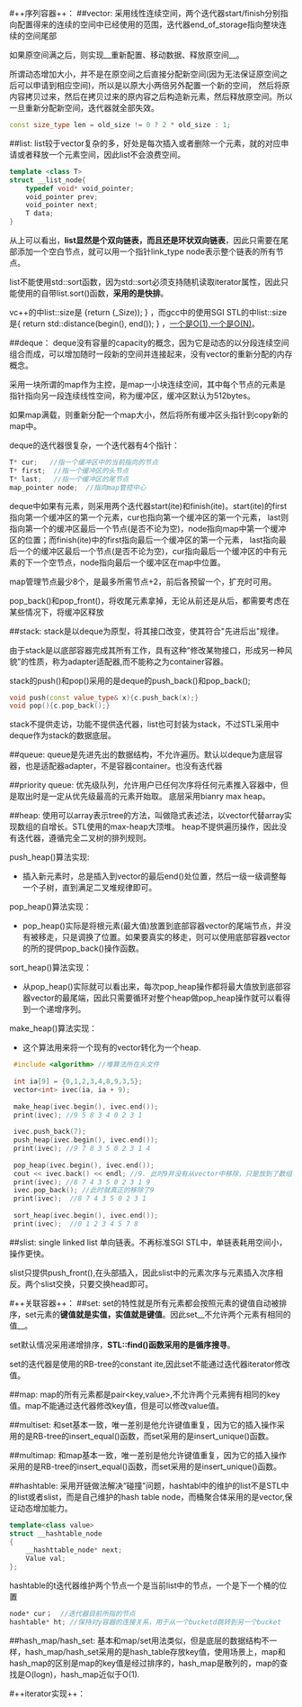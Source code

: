 #++序列容器++：
##vector:
采用线性连续空间，两个迭代器start/finish分别指向配置得来的连续的空间中已经使用的范围，迭代器end_of_storage指向整块连续的空间尾部   

如果原空间满之后，则实现__重新配置、移动数据、释放原空间__。

所谓动态增加大小，并不是在原空间之后直接分配新空间(因为无法保证原空间之后可以申请到相应空间)，所以是以原大小两倍另外配置一个新的空间，
然后将原内容拷贝过来，然后在拷贝过来的原内容之后构造新元素，然后释放原空间。所以一旦重新分配新空间，迭代器就全部失效。
```c++
const size_type len = old_size != 0 ? 2 * old_size : 1;
```

##list:
list较于vector复杂的多，好处是每次插入或者删除一个元素，就的对应申请或者释放一个元素空间，因此list不会浪费空间。

```c++
template <class T>
struct __list_node{
    typedef void* void_pointer;
    void_pointer prev;
    void_pointer next;
    T data;
}
```
从上可以看出，__list显然是个双向链表，而且还是环状双向链表__，因此只需要在尾部添加一个空白节点，就可以用一个指针link_type node表示整个链表的所有节点。  

list不能使用std::sort函数，因为std::sort必须支持随机读取iterator属性，因此只能使用的自带list.sort()函数，__采用的是快排__。

vc++的中list::size是 {return (_Size));  } ，而gcc中的使用SGI STL的中list::size是{ return std::distance(begin(), end()); } ，[一个是O(1),一个是O(N)](http://stackoverflow.com/questions/228908/is-listsize-really-on)。

##deque：
deque没有容量的capacity的概念，因为它是动态的以分段连续空间组合而成，可以增加随时一段新的空间并连接起来，没有vector的重新分配的内存概念。  

采用一块所谓的map作为主控，是map一小块连续空间，其中每个节点的元素是指针指向另一段连续线性空间，称为缓冲区，缓冲区默认为512bytes。   

如果map满载，则重新分配一个map大小，然后将所有缓冲区头指针到copy新的map中。

deque的迭代器很复杂，一个迭代器有4个指针：
```c++
T* cur;   //指一个缓冲区中的当前指向的节点
T* first;  //指一个缓冲区的头节点
T* last;   //指一个缓冲区的尾节点
map_pointer node;  //指向map管控中心
```

deque中如果有元素，则采用两个迭代器start(ite)和finish(ite)。start(ite)的first指向第一个缓冲区的第一个元素，cur也指向第一个缓冲区的第一个元素，
last则指向第一个的缓冲区最后一个节点(是否不论为空)，node指向map中第一个缓冲区的位置；而finish(ite)中的first指向最后一个缓冲区的第一个元素，
last指向最后一个的缓冲区最后一个节点(是否不论为空)，cur指向最后一个缓冲区的中有元素的下一个空节点，node指向最后一个缓冲区在map中位置。

map管理节点最少8个，是最多所需节点+2，前后各预留一个，扩充时可用。

pop_back()和pop_front()，将收尾元素拿掉，无论从前还是从后，都需要考虑在某些情况下，将缓冲区释放


##stack:
stack是以deque为原型，将其接口改变，使其符合"先进后出"规律。

由于stack是以底部容器完成其所有工作，具有这种“修改某物接口，形成另一种风貌”的性质，称为adapter适配器,而不能称之为container容器。

stack的push()和pop()采用的是deque的push_back()和pop_back();
```c++
void push(const value_type& x){c.push_back(x);}
void pop(){c.pop_back();}
```
stack不提供走访，功能不提供迭代器，list也可封装为stack，不过STL采用中deque作为stack的数据底层。

##queue:
queue是先进先出的数据结构，不允许遍历。默认以deque为底层容器，也是适配器adapter，不是容器container。也没有迭代器

##priority queue:
优先级队列，允许用户已任何次序将任何元素推入容器中，但是取出时是一定从优先级最高的元素开始取。 底层采用bianry max heap。

##heap:
使用可以array表示tree的方法，叫做隐式表述法，以vector代替array实现数组的自增长。STL使用的max-heap大顶堆。
heap不提供遍历操作，因此没有迭代器，遵循完全二叉树的排列规则。

push_heap()算法实现:
 + 插入新元素时，总是插入到vector的最后end()处位置，然后一级一级调整每一个子树，直到满足二叉堆规律即可。

pop_heap()算法实现：
 + pop_heap()实际是将根元素(最大值)放置到底部容器vector的尾端节点，并没有被移走，只是调换了位置。如果要真实的移走，则可以使用底部容器vector的所的提供pop_back()操作函数。
 
sort_heap()算法实现： 
 + 从pop_heap()实际就可以看出来，每次pop_heap操作都将最大值放到底部容器vector的最尾端，因此只需要循环对整个heap做pop_heap操作就可以看得到一个递增序列。
 
make_heap()算法实现：
 + 这个算法用来将一个现有的vector转化为一个heap.
```c++
 #include <algorithm> //堆算法所在头文件
 
 int ia[9] = {0,1,2,3,4,8,9,3,5};
 vector<int> ivec(ia, ia + 9);
 
 make_heap(ivec.begin(), ivec.end());
 print(ivec); //9 5 8 3 4 0 2 3 1
 
 ivec.push_back(7);
 push_heap(ivec.begin(), ivec.end());
 print(ivec); //9 7 8 3 5 0 2 3 1 4
 
 pop_heap(ivec.begin(), ivec.end());
 cout << ivec.back() << endl; //9. 此时9并没有从vector中移除，只是放到了数组的最末尾
 print(ivec); //8 7 4 3 5 0 2 3 1 9
 ivec.pop_back(); //此时就真正的移除了9
 print(ivec);  //8 7 4 3 5 0 2 3 1
 
 sort_heap(ivec.begin(), ivec.end());
 print(ivec);  //0 1 2 3 4 5 7 8 
```

##slist:
single linked list 单向链表。不再标准SGI STL中，单链表耗用空间小，操作更快。

slist只提供push_front(),在头部插入，因此slist中的元素次序与元素插入次序相反。两个slist交换，只要交换head即可。

#++关联容器++：
##set:
set的特性就是所有元素都会按照元素的键值自动被排序，set元素的**键值就是实值，实值就是键值**。因此set__不允许两个元素有相同的值__。

set默认情况采用递增排序，**STL::find()函数采用的是循序搜寻**。

set的迭代器是使用的RB-tree的constant ite,因此set不能通过迭代器iterator修改值。

##map:
map的所有元素都是pair<key,value>,不允许两个元素拥有相同的key值。map不能通过迭代器修改key值，但是可以修改value值。

##multiset:
和set基本一致，唯一差别是他允许键值重复，因为它的插入操作采用的是RB-tree的insert_equal()函数，而set采用的是insert_unique()函数。

##multimap:
和map基本一致，唯一差别是他允许键值重复，因为它的插入操作采用的是RB-tree的insert_equal()函数，而set采用的是insert_unique()函数。

##hashtable:
采用开链做法解决“碰撞”问题，hashtabl中的维护的list不是STL中的list或者slist，而是自己维护的hash table node，而桶聚合体采用的是vector,保证动态增加能力。
```c++
template<class value>
struct __hashtable_node
{  
    __hashttable_node* next;
    Value val;
};
```
hashtable的t迭代器维护两个节点一个是当前list中的节点，一个是下一个桶的位置
```c++
node* cur；  //迭代器目前所指的节点
hashtable* ht; //保持对y容器的连接关系，用于从一个bucketd跳转到另一个bucket
```

##hash_map/hash_set:
基本和map/set用法类似，但是底层的数据结构不一样，hash_map/hash_set采用的是hash_table存放key值，使用场景上，map和hash_map的区别是map的key值是经过排序的，hash_map是散列的，map的查找是O(logn)，hash_map近似于O(1).

#++iterator实现++：
